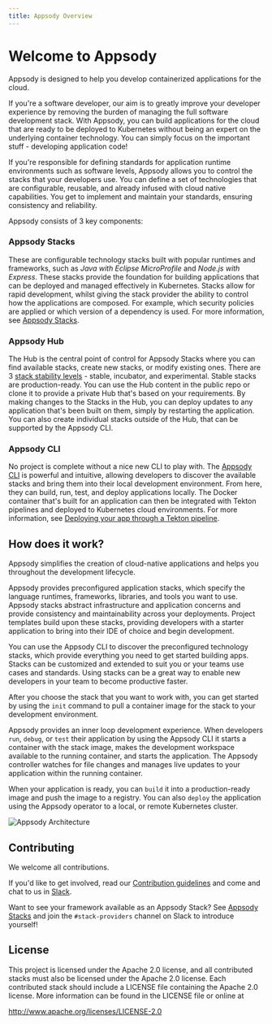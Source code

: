 ```yaml
---
title: Appsody Overview
---
```


# Welcome to Appsody

Appsody is designed to help you develop containerized applications for the cloud.

If you're a software developer, our aim is to greatly improve your developer experience by removing the burden of managing the full software development stack. With Appsody,
you can build applications for the cloud that are ready to be deployed to Kubernetes without being an expert on the underlying container technology. You can simply focus on the important stuff - developing application code!  

If you're responsible for defining standards for application runtime environments such as software levels, Appsody allows you to control the stacks that your developers use. You can define a set of technologies that are configurable, reusable, and already infused with cloud native capabilities. You get to implement and maintain your standards, ensuring consistency and reliability.

Appsody consists of 3 key components:

### Appsody Stacks
These are configurable technology stacks built with popular runtimes and frameworks, such as *Java with Eclipse MicroProfile* and *Node.js with Express*. These stacks provide the foundation for building applications that can be deployed and managed effectively in Kubernetes. Stacks allow for rapid development, whilst giving the stack provider the ability to control how the applications are composed. For example, which security policies are applied or which version of a dependency is used. For more information, see [Appsody Stacks](/docs/stacks/stacks-overview).

### Appsody Hub
The Hub is the central point of control for Appsody Stacks where you can find available stacks, create new stacks, or modify existing ones. There are 3 [stack stability levels](/docs/stacks/stacks-overview#stack-stability-levels) - stable, incubator, and experimental. Stable stacks are production-ready. You can use the Hub content in the public repo or clone it to provide a private Hub that's based on your requirements. By making changes to the Stacks in the Hub, you can deploy updates to any application that's been built on them, simply by restarting the application. You can also create individual stacks outside of the Hub, that can be supported by the Appsody CLI.

### Appsody CLI
No project is complete without a nice new CLI to play with. The [Appsody CLI](/docs/reference/cli-commands) is powerful and intuitive, allowing developers to discover the available stacks and bring them into their local development environment. From here, they can build, run, test, and deploy applications locally. The Docker container that's built for an application can then be integrated with Tekton pipelines and deployed to Kubernetes cloud environments. For more information, see [Deploying your app through a Tekton pipeline](/docs/using-appsody/deploying#deploying-your-app-through-a-tekton-pipeline).

## How does it work?

Appsody simplifies the creation of cloud-native applications and helps you throughout the development lifecycle.

Appsody provides preconfigured application stacks, which specify the language runtimes, frameworks, libraries, and tools you want to use. Appsody stacks abstract infrastructure and application concerns and provide consistency and maintainability across your deployments. Project templates build upon these stacks, providing developers with a starter application to bring into their IDE of choice and begin development.

You can use the Appsody CLI to discover the preconfigured technology stacks, which provide everything you need to get started building apps. Stacks can be customized and extended to suit you or your teams use cases and standards. Using stacks can be a great way to enable new developers in your team to become productive faster.

After you choose the stack that you want to work with, you can get started by using the `init` command to pull a container image for the stack to your development environment.

Appsody provides an inner loop development experience. When developers `run`, `debug`, or `test` their application by using the Appsody CLI it starts a container with the stack image, makes the development workspace available to the running container, and starts the application. The Appsody controller watches for file changes and manages live updates to your application within the running container.

When your application is ready, you can `build` it into a production-ready image and push the image to a registry. You can also `deploy` the application using the Appsody operator to a local, or remote Kubernetes cluster.

![Appsody Architecture](./images/appsody_architecture.png)

## Contributing

We welcome all contributions.

If you'd like to get involved, read our [Contribution guidelines](https://github.com/appsody/website/blob/master/CONTRIBUTING.md) and come and chat to us in [Slack](https://appsody-slack.eu-gb.mybluemix.net/).

Want to see your framework available as an Appsody Stack? See [Appsody Stacks](./stacks/stacks-overview) and join the `#stack-providers` channel on Slack to introduce yourself!

## License
This project is licensed under the Apache 2.0 license, and all contributed stacks must also be licensed under the Apache 2.0 license. Each contributed stack should include a LICENSE file containing the Apache 2.0 license. More information can be found in the LICENSE file or online at

http://www.apache.org/licenses/LICENSE-2.0
